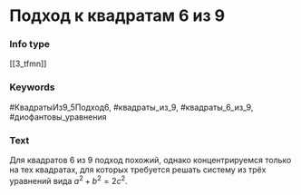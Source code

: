 # Подход к квадратам 6 из 9
### Info type
[[3_tfmn]]
### Keywords
#КвадратыИз9_5Подход6, #квадраты_из_9, #квадраты_6_из_9, #диофантовы_уравнения
### Text
Для квадратов 6 из 9 подход похожий, однако концентрируемся только на тех квадратах, для которых требуется решать систему из трёх уравнений вида $a^2 + b^2 = 2c^2$.